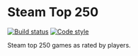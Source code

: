 Steam Top 250
=============

[![Build status][Build image]][Build]
[![Code style][Style image]][Style]

Steam top 250 games as rated by players.


  [Build]: https://travis-ci.org/250/Steam-importer
  [Build image]: https://travis-ci.org/250/Steam-importer.svg?branch=master "Build status"
  [Style]: https://styleci.io/repos/108660049
  [Style image]: https://styleci.io/repos/108660049/shield?style=flat "Code style"
